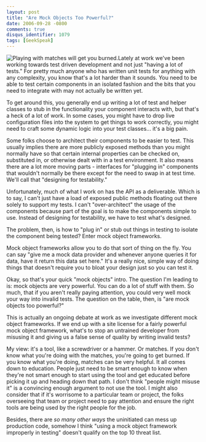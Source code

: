 ```yaml
---
layout: post
title: "Are Mock Objects Too Powerful?"
date: 2006-09-28 -0800
comments: true
disqus_identifier: 1079
tags: [GeekSpeak]
---
```

![Playing with matches will get you
burned.](https://hyqi8g.dm2301.livefilestore.com/y2pUjRc1WbHs8-5OavEnwprobjwmR2-Xf6CH90Ni9bnVL1k2qjUw_raq-ES0FCc2Zls3gAU_WJqml9BY3XUc50nJLUvExcM3apEC3xSAL_hKik/20060928match.jpg?psid=1)Lately
at work we've been working towards test driven development and not just
"having a lot of tests." For pretty much anyone who has written unit
tests for anything with any complexity, you know that's a lot harder
than it sounds. You need to be able to test certain components in an
isolated fashion and the bits that you need to integrate with may not
actually be written yet.
 
 To get around this, you generally end up writing a lot of test and
helper classes to stub in the functionality your component interacts
with, but that's a heck of a lot of work. In some cases, you might have
to drop live configuration files into the system to get things to work
correctly, you might need to craft some dynamic logic into your test
classes... it's a big pain.
 
 Some folks choose to architect their components to be easier to test.
This usually implies there are more publicly exposed methods than you
might normally have so that certain internal properties can be checked
on, substituted in, or otherwise dealt with in a test environment. It
also means there are a lot more moving parts - interfaces for "plugging
in" components that wouldn't normally be there except for the need to
swap in at test time. We'll call that "designing for testability."
 
 Unfortunately, much of what I work on has the API as a deliverable.
Which is to say, I can't just have a load of exposed public methods
floating out there solely to support my tests. I can't "over-architect"
the usage of the components because part of the goal is to make the
components simple to use. Instead of designing for testability, we have
to test what's designed.
 
 The problem, then, is how to "plug in" or stub out things in testing to
isolate the component being tested? Enter mock object frameworks.
 
 Mock object frameworks allow you to do that sort of thing on the fly.
You can say "give me a mock data provider and whenever anyone queries it
for data, have it return this data set here." It's a really nice, simple
way of doing things that doesn't require you to bloat your design just
so you can test it.
 
 Okay, so that's your quick "mock objects" intro. The question I'm
leading to is: mock objects are very powerful. You can do a lot of stuff
with them. So much, that if you aren't really paying attention, you
could very well mock your way into invalid tests. The question on the
table, then, is "are mock objects too powerful?"
 
 This is actually an ongoing debate at work as we investigate different
mock object frameworks. If we end up with a site license for a fairly
powerful mock object framework, what's to stop an untrained developer
from misusing it and giving us a false sense of quality by writing
invalid tests?
 
 My view: it's a tool, like a screwdriver or a hammer. Or matches. If
you don't know what you're doing with the matches, you're going to get
burned. If you know what you're doing, matches can be very helpful. It
all comes down to education. People just need to be smart enough to know
when they're not smart enough to start using the tool and get educated
before picking it up and heading down that path. I don't think "people
might misuse it" is a convincing enough argument to not use the tool. I
might also consider that if it's worrisome to a particular team or
project, the folks overseeing that team or project need to pay attention
and ensure the right tools are being used by the right people for the
job.
 
 Besides, there are *so many other ways* the uninitiated can mess up
production code, somehow I think "using a mock object framework
improperly in testing" doesn't qualify on the top 10 threat list.
